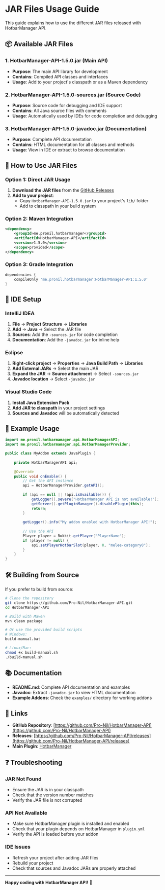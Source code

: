 # JAR Files Usage Guide

This guide explains how to use the different JAR files released with HotbarManager API.

## 📦 Available JAR Files

### 1. **HotbarManager-API-1.5.0.jar** (Main API)
- **Purpose**: The main API library for development
- **Contains**: Compiled API classes and interfaces
- **Usage**: Add to your project's classpath or as a Maven dependency

### 2. **HotbarManager-API-1.5.0-sources.jar** (Source Code)
- **Purpose**: Source code for debugging and IDE support
- **Contains**: All Java source files with comments
- **Usage**: Automatically used by IDEs for code completion and debugging

### 3. **HotbarManager-API-1.5.0-javadoc.jar** (Documentation)
- **Purpose**: Complete API documentation
- **Contains**: HTML documentation for all classes and methods
- **Usage**: View in IDE or extract to browse documentation

## 🚀 How to Use JAR Files

### Option 1: Direct JAR Usage

1. **Download the JAR files** from the [GitHub Releases](https://github.com/Pro-Nil/HotbarManager-API/releases)
2. **Add to your project**:
   - Copy `HotbarManager-API-1.5.0.jar` to your project's `lib/` folder
   - Add to classpath in your build system

### Option 2: Maven Integration

```xml
<dependency>
    <groupId>me.pronil.hotbarmanager</groupId>
    <artifactId>HotbarManager-API</artifactId>
    <version>1.5.0</version>
    <scope>provided</scope>
</dependency>
```

### Option 3: Gradle Integration

```gradle
dependencies {
    compileOnly 'me.pronil.hotbarmanager:HotbarManager-API:1.5.0'
}
```

## 🔧 IDE Setup

### IntelliJ IDEA
1. **File** → **Project Structure** → **Libraries**
2. **Add** → **Java** → Select the JAR file
3. **Sources**: Add the `-sources.jar` for code completion
4. **Documentation**: Add the `-javadoc.jar` for inline help

### Eclipse
1. **Right-click project** → **Properties** → **Java Build Path** → **Libraries**
2. **Add External JARs** → Select the main JAR
3. **Expand the JAR** → **Source attachment** → Select `-sources.jar`
4. **Javadoc location** → Select `-javadoc.jar`

### Visual Studio Code
1. **Install Java Extension Pack**
2. **Add JAR to classpath** in your project settings
3. **Sources and Javadoc** will be automatically detected

## 📝 Example Usage

```java
import me.pronil.hotbarmanager.api.HotbarManagerAPI;
import me.pronil.hotbarmanager.api.HotbarManagerProvider;

public class MyAddon extends JavaPlugin {
    
    private HotbarManagerAPI api;
    
    @Override
    public void onEnable() {
        // Get the API instance
        api = HotbarManagerProvider.getAPI();
        
        if (api == null || !api.isAvailable()) {
            getLogger().severe("HotbarManager API is not available!");
            getServer().getPluginManager().disablePlugin(this);
            return;
        }
        
        getLogger().info("My addon enabled with HotbarManager API!");
        
        // Use the API
        Player player = Bukkit.getPlayer("PlayerName");
        if (player != null) {
            api.setPlayerHotbarSlot(player, 0, "melee-category0");
        }
    }
}
```

## 🛠️ Building from Source

If you prefer to build from source:

```bash
# Clone the repository
git clone https://github.com/Pro-Nil/HotbarManager-API.git
cd HotbarManager-API

# Build with Maven
mvn clean package

# Or use the provided build scripts
# Windows:
build-manual.bat

# Linux/Mac:
chmod +x build-manual.sh
./build-manual.sh
```

## 📚 Documentation

- **README.md**: Complete API documentation and examples
- **Javadoc**: Extract `-javadoc.jar` to view HTML documentation
- **Example Addons**: Check the `examples/` directory for working addons

## 🔗 Links

- **GitHub Repository**: [https://github.com/Pro-Nil/HotbarManager-API](https://github.com/Pro-Nil/HotbarManager-API)
- **Releases**: [https://github.com/Pro-Nil/HotbarManager-API/releases](https://github.com/Pro-Nil/HotbarManager-API/releases)
- **Main Plugin**: [HotbarManager](https://github.com/pronil/HotbarManager)

## ❓ Troubleshooting

### JAR Not Found
- Ensure the JAR is in your classpath
- Check that the version number matches
- Verify the JAR file is not corrupted

### API Not Available
- Make sure HotbarManager plugin is installed and enabled
- Check that your plugin depends on HotbarManager in `plugin.yml`
- Verify the API is loaded before your addon

### IDE Issues
- Refresh your project after adding JAR files
- Rebuild your project
- Check that sources and Javadoc JARs are properly attached

---

**Happy coding with HotbarManager API!** 🚀
